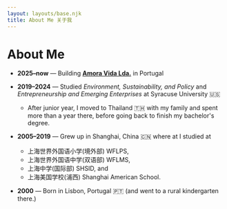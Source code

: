 ```yaml
---
layout: layouts/base.njk
title: About Me 关于我
---
```


# About Me

- **2025–now** — Building **[Amora Vida Lda.](https://www.amora-vida.com/)** in Portugal

- **2019–2024** — Studied *Environment, Sustainability, and Policy* and *Entrepreneurship and Emerging Enterprises* at Syracuse University 🇺🇸  
    - After junior year, I moved to Thailand 🇹🇭 with my family and spent more than a year there, before going back to finish my bachelor's degree. 

- **2005–2019** — Grew up in Shanghai, China 🇨🇳 where at I studied at 
    - 上海世界外国语小学(境外部) WFLPS, 
    - 上海世界外国语中学(双语部) WFLMS, 
    - 上海中学(国际部) SHSID, and 
    - 上海美国学校(浦西) Shanghai American School. 

- **2000** — Born in Lisbon, Portugal 🇵🇹 (and went to a rural kindergarten there.)

